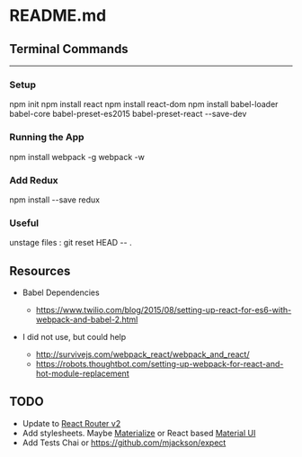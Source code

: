 # README.md

## Terminal Commands
--------------------
### Setup
npm init
npm install react
npm install react-dom
npm install babel-loader babel-core babel-preset-es2015 babel-preset-react --save-dev
### Running the App
npm install webpack -g
webpack -w
### Add Redux
npm install --save redux

### Useful
unstage files : git reset HEAD -- .



## Resources
+ Babel Dependencies
  - https://www.twilio.com/blog/2015/08/setting-up-react-for-es6-with-webpack-and-babel-2.html

+ I did not use, but could help
  - http://survivejs.com/webpack_react/webpack_and_react/
  - https://robots.thoughtbot.com/setting-up-webpack-for-react-and-hot-module-replacement

## TODO 
- Update to [React Router v2](https://github.com/reactjs/react-router/blob/master/upgrade-guides/v2.0.0.md)
- Add stylesheets. Maybe [Materialize](materializecss.com/) or React based [Material UI](http://www.material-ui.com/#/components/toolbar)
- Add Tests Chai or https://github.com/mjackson/expect
